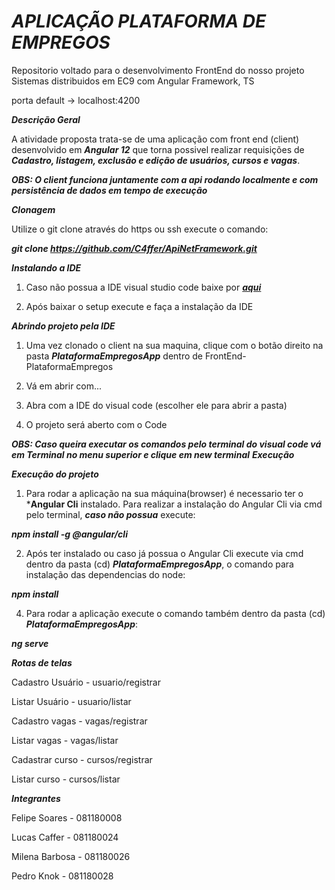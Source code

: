 # ***APLICAÇÃO PLATAFORMA DE EMPREGOS***

Repositorio voltado para o desenvolvimento FrontEnd do nosso projeto Sistemas distribuidos em EC9 com Angular Framework, TS

porta default -> localhost:4200

***Descrição Geral***

A atividade proposta trata-se de uma aplicação com front end (client) desenvolvido em ***Angular 12***
que torna possivel realizar requisições de ***Cadastro, listagem, exclusão e edição de usuários, cursos e vagas***.

***OBS: O client funciona juntamente com a api rodando localmente e com persistência de dados em tempo de execução***

***Clonagem***

Utilize o git clone através do https ou ssh
execute o comando:

***git clone https://github.com/C4ffer/ApiNetFramework.git***

***Instalando a IDE***

1. Caso não possua a IDE visual studio code baixe por ***[aqui](https://code.visualstudio.com/download)***

2. Após baixar o setup execute e faça a instalação da IDE

***Abrindo projeto pela IDE***

1. Uma vez clonado o client na sua maquina, clique com o botão direito na pasta ***PlataformaEmpregosApp*** dentro de FrontEnd-PlataformaEmpregos

2. Vá em abrir com...

3. Abra com a IDE do visual code (escolher ele para abrir a pasta)

4. O projeto será aberto com o Code

***OBS: Caso queira executar os comandos pelo terminal do visual code vá em Terminal no menu superior e clique em new terminal***
***Execução***

***Execução do projeto***

1. Para rodar a aplicação na sua máquina(browser) é necessario ter o ***Angular Cli** instalado.
Para realizar a instalação do Angular Cli via cmd pelo terminal, ***caso não possua*** execute:

***npm install -g @angular/cli***

2. Após ter instalado ou caso já possua o Angular Cli execute via cmd dentro da pasta (cd) ***PlataformaEmpregosApp***, o comando para instalação das dependencias do node:

***npm install***

4. Para rodar a aplicação execute o comando também dentro da pasta (cd) ***PlataformaEmpregosApp***:

***ng serve***

***Rotas de telas***

Cadastro Usuário - usuario/registrar

Listar Usuário - usuario/listar

Cadastro vagas - vagas/registrar

Listar vagas - vagas/listar

Cadastrar curso - cursos/registrar

Listar curso - cursos/listar

***Integrantes***

Felipe Soares - 081180008

Lucas Caffer - 081180024

Milena Barbosa - 081180026

Pedro Knok - 081180028

